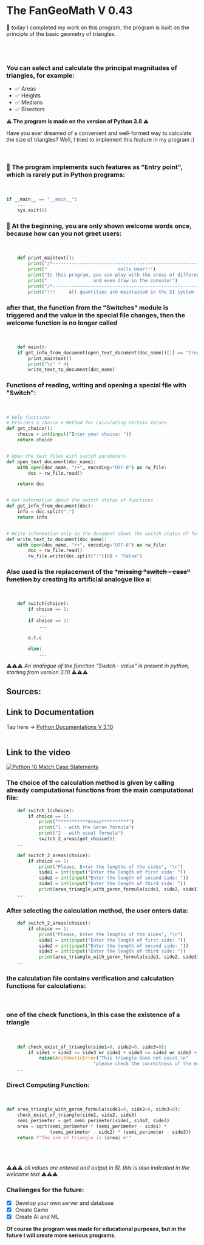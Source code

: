 # The FanGeoMath V 0.43

<!-- The firs text about the end of the work -->
🎉 today I completed my work on this program, the program is built on the principle of the basic geometry of triangles.

<br />
<br />
<!-- The list of the possabilities of my programm -->

### You can select and calculate the principal magnitudes of triangles, for example: 
<ul>
    <li>✅ Areas</li>
    <li>✅ Heights</li>
    <li>✅ Medians</li>
    <li>✅ Bisectors</li>
</ul>

**⚠️ The program is made on the version of Python 3.8 ⚠️**


Have you ever dreamed of a convenient and well-formed way to calculate the size of triangles? Well, I tried to implement this feature in my program :)

<br />

### 🤫 The program implements such features as "Entry point", which is rarely put in Python programs:
<br />

```python
if __main__ == "__main__":
    ...
    sys.exit(0)
```


### 👋 At the beginning, you are only shown welcome words once, because how can you not greet users:
<br />

```python
    def print_maintext():
        print("/*------------------------------------------------------------*/")
        print("                          Hello User!!")
        print("In this program, you can play with the areas of different shapes")
        print("                 and even draw in the console!")
        print("/*------------------------------------------------------------*/")
        print("!!!     All quantities are maintained in the SI system      !!!")
```

### after that, the function from the **"Switches" module** is triggered and the value in the special file changes, then the welcome function is no longer called
<br />

```python
    def main():
    if get_info_from_document(open_text_document(doc_name))[1] == "true":
        print_maintext()
        print("\n" * 4)
        write_text_to_document(doc_name)
```
### Functions of reading, writing and opening a **special file** with "Switch": 
<br />

```python
# Help functions
# Provides a choice a Method for Calculating Certain Values
def get_choice():
    choice = int(input("Enter your choice: "))
    return choice


# Open the text files with switch parameters
def open_text_document(doc_name):
    with open(doc_name, "r+", encoding="UTF-8") as rw_file:
        doc = rw_file.read()

    return doc


# Get information about the switch status of functions
def get_info_from_document(doc):
    info = doc.split(":")
    return info


# Write information only in the document about the switch status of functions
def write_text_to_document(doc_name):
    with open(doc_name, "r+", encoding="UTF-8") as rw_file:
        doc = rw_file.read()
        rw_file.write(doc.split(":")[0] + "False")
```

### Also used is the replacement of the *~~missing "switch - case" function~~ by creating its artificial analogue like a:
<br />

```python
    def switch(choice):
        if choice == 1:
            ...
        if choice == 2:
            ...
        
        e.t.c

        else:
            ...
```

⚠️⚠️⚠️
_An analogue of the function "Switch - value" is present in python, starting from version 3.10_
⚠️⚠️⚠️

## **Sources**:

## Link to Documentation
Tap here -> [Python Documentations V 3.10](https://docs.python.org/3/whatsnew/3.10.html)
<br />
<br />

## Link to the video
[![Python 10 Match Case Statements ](https://i.ytimg.com/vi/dFfI6swA7co/hq720.jpg?sqp=-oaymwEcCNAFEJQDSFXyq4qpAw4IARUAAIhCGAFwAcABBg==&rs=AOn4CLDrQjf1QJk3MmKnIeiTmBTLMQ2Nnw)](https://youtu.be/dFfI6swA7co)

### The choice of the calculation method is given by calling already computational functions from the main computational file:

```python
    def switch_1(choice):
        if choice == 1:
            print("***********Areas**********")
            print("1 - with the Geron formula")
            print("2 - with usual formula")
            switch_2_areas(get_choice())
    ...

    def switch_2_areas(choice):
        if choice == 1:
            print("Please, Enter the lengths of the sides", "\n")
            side1 = int(input("Enter the length of first side: "))
            side2 = int(input("Enter the length of second side: "))
            side3 = int(input("Enter the length of third side: "))
            print(area_triangle_with_geron_formula(side1, side2, side3))
    ...
```

### After selecting the calculation method, the user enters data:

```python
    def switch_2_areas(choice):
        if choice == 1:
            print("Please, Enter the lengths of the sides", "\n")
            side1 = int(input("Enter the length of first side: "))
            side2 = int(input("Enter the length of second side: "))
            side3 = int(input("Enter the length of third side: "))
            print(area_triangle_with_geron_formula(side1, side2, side3))
    ...
```

### **the calculation file contains verification and calculation functions for calculations:**
<br />

### one of the check functions, in this case the existence of a triangle
<br />

```python
    def check_exist_of_triangle(side1=0, side2=0, side3=0):
        if side1 + side2 <= side3 or side1 + side3 <= side2 or side2 + side3 <= side1:
            raise(ArithmeticError("This triangle does not exist,\n"
                                "please check the correctness of the entered data."))
    ...
```

### Direct Computing Function:
<br />

```python
def area_triangle_with_geron_formula(side1=0, side2=0, side3=0):
    check_exist_of_triangle(side1, side2, side3)
    semi_perimeter = get_semi_perimeter(side1, side2, side3)
    area = sqrt(semi_perimeter * (semi_perimeter - side1) *
                (semi_perimeter - side2) * (semi_perimeter - side3))
    return f"The are of triangle is {area} m²"
```
<br />
<br />

⚠️⚠️⚠️
_all values are entered and output in SI, this is also indicated in the welcome text_
⚠️⚠️⚠️


### Challenges for the future:

* [x] Develop your own server and database
* [x] Create Game
* [x] Create AI and ML

**Of course the program was made for educational purposes, but in the future I will create more serious programs.**
